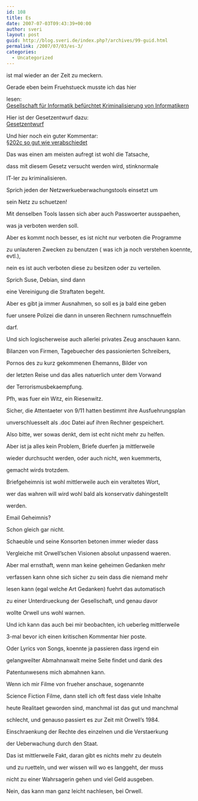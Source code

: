 ```yaml
---
id: 108
title: Es
date: 2007-07-03T09:43:39+00:00
author: sveri
layout: post
guid: http://blog.sveri.de/index.php?/archives/99-guid.html
permalink: /2007/07/03/es-3/
categories:
  - Uncategorized
---
```

ist mal wieder an der Zeit zu meckern.

Gerade eben beim Fruehstueck musste ich das hier
  
lesen:  
[Gesellschaft für Informatik befürchtet Kriminalisierung von Informatikern](http://www.heise.de/newsticker/meldung/92104 "Gesellschaft für Informatik befürchtet Kriminalisierung von Informatikern ")

Hier ist der Gesetzentwurf dazu:  
[Gesetzentwurf](http://www.bmj.bund.de/media/archive/1317.pdf)

Und hier noch ein guter Kommentar:  
[§202c so gut wie verabschiedet](http://www.andreas.org/blog/?p=346)

Das was einen am meisten aufregt ist wohl die Tatsache,
  
dass mit diesem Gesetz versucht werden wird, stinknormale
  
IT-ler zu kriminalisieren.
  
Sprich jeden der Netzwerkueberwachungstools einsetzt um
  
sein Netz zu schuetzen!
  
Mit denselben Tools lassen sich aber auch Passwoerter ausspaehen,
  
was ja verboten werden soll.

Aber es kommt noch besser, es ist nicht nur verboten die Programme
  
zu unlauteren Zwecken zu benutzen ( was ich ja noch verstehen koennte, evtl.),
  
nein es ist auch verboten diese zu besitzen oder zu verteilen.

Sprich Suse, Debian, <beliebiger Linuxdistributor einsetzen> sind dann
  
eine Vereinigung die Straftaten begeht.

Aber es gibt ja immer Ausnahmen, so soll es ja bald eine geben
  
fuer unsere Polizei die dann in unseren Rechnern rumschnueffeln
  
darf.
  
Und sich logischerweise auch allerlei privates Zeug anschauen kann.
  
Bilanzen von Firmen, Tagebuecher des passionierten Schreibers,
  
Pornos des zu kurz gekommenen Ehemanns, Bilder von
  
der letzten Reise und das alles natuerlich unter dem Vorwand
  
der Terrorismusbekaempfung.

Pfh, was fuer ein Witz, ein Riesenwitz.
  
Sicher, die Attentaeter von 9/11 hatten bestimmt ihre Ausfuehrungsplan
  
unverschluesselt als .doc Datei auf ihren Rechner gespeichert.
  
Also bitte, wer sowas denkt, dem ist echt nicht mehr zu helfen.

Aber ist ja alles kein Problem, Briefe duerfen ja mittlerweile
  
wieder durchsucht werden, oder auch nicht, wen kuemmerts,
  
gemacht wirds trotzdem.
  
Briefgeheimnis ist wohl mittlerweile auch ein veraltetes Wort,
  
wer das wahren will wird wohl bald als konservativ dahingestellt
  
werden.
  
Email Geheimnis?
  
Schon gleich gar nicht.

Schaeuble und seine Konsorten betonen immer wieder dass
  
Vergleiche mit Orwell&#8217;schen Visionen absolut unpassend waeren.

Aber mal ernsthaft, wenn man keine geheimen Gedanken mehr
  
verfassen kann ohne sich sicher zu sein dass die niemand mehr
  
lesen kann (egal welche Art Gedanken) fuehrt das automatisch
  
zu einer Unterdrueckung der Gesellschaft, und genau davor
  
wollte Orwell uns wohl warnen.
  
Und ich kann das auch bei mir beobachten, ich ueberleg mittlerweile
  
3-mal bevor ich einen kritischen Kommentar hier poste.
  
Oder Lyrics von Songs, koennte ja passieren dass irgend ein
  
gelangweilter Abmahnanwalt meine Seite findet und dank des
  
Patentunwesens mich abmahnen kann.

Wenn ich mir Filme von frueher anschaue, sogenannte
  
Science Fiction Filme, dann stell ich oft fest dass viele Inhalte
  
heute Realitaet geworden sind, manchmal ist das gut und manchmal
  
schlecht, und genauso passiert es zur Zeit mit Orwell&#8217;s 1984.

Einschraenkung der Rechte des einzelnen und die Verstaerkung
  
der Ueberwachung durch den Staat.

Das ist mittlerweile Fakt, daran gibt es nichts mehr zu deuteln
  
und zu ruetteln, und wer wissen will wo es langgeht, der muss
  
nicht zu einer Wahrsagerin gehen und viel Geld ausgeben.
  
Nein, das kann man ganz leicht nachlesen, bei Orwell.